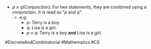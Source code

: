  - $p \land q$(Conjunction): For two statements, they are combined using a conjunction. It is read as "$p$ and $q$".
	- e.g:
		- $p$: Terry is a boy.  
		- $q$: Lisa is a girl. 
		- $p \land q$: Terry is a boy **and** Lisa is a girl.

#DiscreteAndCombinatorial #Mathematics #CS 